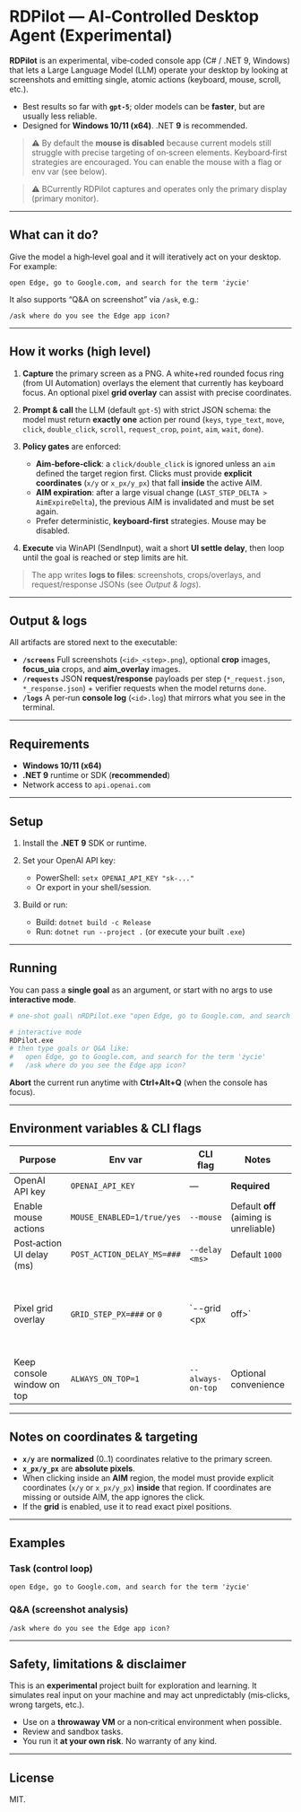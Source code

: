 ﻿# RDPilot — AI‑Controlled Desktop Agent (Experimental)

**RDPilot** is an experimental, vibe‑coded console app (C# / .NET 9, Windows) that lets a Large Language Model (LLM) operate your desktop by looking at screenshots and emitting single, atomic actions (keyboard, mouse, scroll, etc.).

* Best results so far with **`gpt-5`**; older models can be **faster**, but are usually less reliable.
* Designed for **Windows 10/11 (x64)**. .NET **9** is recommended.

> ⚠️ By default the **mouse is disabled** because current models still struggle with precise targeting of on‑screen elements. Keyboard‑first strategies are encouraged. You can enable the mouse with a flag or env var (see below).

> ⚠️ BCurrently RDPilot captures and operates only the primary display (primary monitor).

---

## What can it do?

Give the model a high‑level goal and it will iteratively act on your desktop. For example:

```
open Edge, go to Google.com, and search for the term 'życie'
```

It also supports “Q\&A on screenshot” via `/ask`, e.g.:

```
/ask where do you see the Edge app icon?
```

---

## How it works (high level)

1. **Capture** the primary screen as a PNG. A white+red rounded focus ring (from UI Automation) overlays the element that currently has keyboard focus. An optional pixel **grid overlay** can assist with precise coordinates.
2. **Prompt & call** the LLM (default `gpt-5`) with strict JSON schema: the model must return **exactly one** action per round (`keys`, `type_text`, `move`, `click`, `double_click`, `scroll`, `request_crop`, `point`, `aim`, `wait`, `done`).
3. **Policy gates** are enforced:

   * **Aim‑before‑click**: a `click/double_click` is ignored unless an `aim` defined the target region first. Clicks must provide **explicit coordinates** (`x/y` or `x_px/y_px`) that fall **inside** the active AIM.
   * **AIM expiration**: after a large visual change (`LAST_STEP_DELTA > AimExpireDelta`), the previous AIM is invalidated and must be set again.
   * Prefer deterministic, **keyboard‑first** strategies. Mouse may be disabled.
4. **Execute** via WinAPI (SendInput), wait a short **UI settle delay**, then loop until the goal is reached or step limits are hit.

> The app writes **logs to files**: screenshots, crops/overlays, and request/response JSONs (see *Output & logs*).

---

## Output & logs

All artifacts are stored next to the executable:

* **`/screens`**
  Full screenshots (`<id>_<step>.png`), optional **crop** images, **focus\_uia** crops, and **aim\_overlay** images.
* **`/requests`**
  JSON **request/response** payloads per step (`*_request.json`, `*_response.json`) + verifier requests when the model returns `done`.
* **`/logs`**
  A per‑run **console log** (`<id>.log`) that mirrors what you see in the terminal.

---

## Requirements

* **Windows 10/11 (x64)**
* **.NET 9** runtime or SDK (**recommended**)
* Network access to `api.openai.com`

---

## Setup

1. Install the **.NET 9** SDK or runtime.
2. Set your OpenAI API key:

   * PowerShell: `setx OPENAI_API_KEY "sk-..."`
   * Or export in your shell/session.
3. Build or run:

   * Build: `dotnet build -c Release`
   * Run:   `dotnet run --project .`  (or execute your built `.exe`)

---

## Running

You can pass a **single goal** as an argument, or start with no args to use **interactive mode**.

```bash
# one‑shot goal\ nRDPilot.exe "open Edge, go to Google.com, and search for the term 'życie'"

# interactive mode
RDPilot.exe
# then type goals or Q&A like:
#   open Edge, go to Google.com, and search for the term 'życie'
#   /ask where do you see the Edge app icon?
```

**Abort** the current run anytime with **Ctrl+Alt+Q** (when the console has focus).

---

## Environment variables & CLI flags

| Purpose                    | Env var                    | CLI flag          | Notes                                  |                                                     |
| -------------------------- | -------------------------- | ----------------- | -------------------------------------- | --------------------------------------------------- |
| OpenAI API key             | `OPENAI_API_KEY`           | —                 | **Required**                           |                                                     |
| Enable mouse actions       | `MOUSE_ENABLED=1/true/yes` | `--mouse`         | Default **off** (aiming is unreliable) |                                                     |
| Post‑action UI delay (ms)  | `POST_ACTION_DELAY_MS=###` | `--delay <ms>`    | Default `1000`                         |                                                     |
| Pixel grid overlay         | `GRID_STEP_PX=###` or `0`  | \`--grid \<px     | off>\`                                 | e.g. `100` for 100‑px grid; `off` or `0` to disable |
| Keep console window on top | `ALWAYS_ON_TOP=1`          | `--always-on-top` | Optional convenience                   |                                                     |

---

## Notes on coordinates & targeting

* **`x/y`** are **normalized** (0..1) coordinates relative to the primary screen.
* **`x_px/y_px`** are **absolute pixels**.
* When clicking inside an **AIM** region, the model must provide explicit coordinates (`x/y` or `x_px/y_px`) **inside** that region. If coordinates are missing or outside AIM, the app ignores the click.
* If the **grid** is enabled, use it to read exact pixel positions.

---

## Examples

### Task (control loop)

```
open Edge, go to Google.com, and search for the term 'życie'
```

### Q\&A (screenshot analysis)

```
/ask where do you see the Edge app icon?
```

---

## Safety, limitations & disclaimer

This is an **experimental** project built for exploration and learning. It simulates real input on your machine and may act unpredictably (mis‑clicks, wrong targets, etc.).

* Use on a **throwaway VM** or a non‑critical environment when possible.
* Review and sandbox tasks.
* You run it **at your own risk**. No warranty of any kind.

---

## License

MIT.
